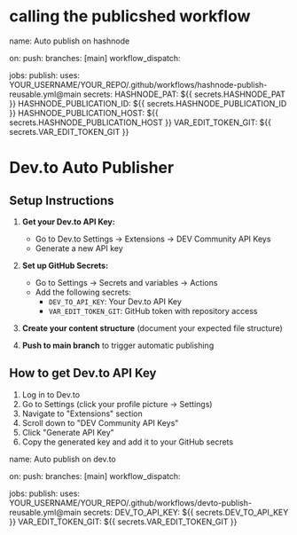 
# calling the publicshed workflow
name: Auto publish on hashnode

on:
  push:
    branches: [main]
  workflow_dispatch:

jobs:
  publish:
    uses: YOUR_USERNAME/YOUR_REPO/.github/workflows/hashnode-publish-reusable.yml@main
    secrets:
      HASHNODE_PAT: ${{ secrets.HASHNODE_PAT }}
      HASHNODE_PUBLICATION_ID: ${{ secrets.HASHNODE_PUBLICATION_ID }}
      HASHNODE_PUBLICATION_HOST: ${{ secrets.HASHNODE_PUBLICATION_HOST }}
      VAR_EDIT_TOKEN_GIT: ${{ secrets.VAR_EDIT_TOKEN_GIT }}

# Dev.to Auto Publisher

## Setup Instructions

1. **Get your Dev.to API Key:**
   - Go to Dev.to Settings → Extensions → DEV Community API Keys
   - Generate a new API key

2. **Set up GitHub Secrets:**
   - Go to Settings → Secrets and variables → Actions
   - Add the following secrets:
     - `DEV_TO_API_KEY`: Your Dev.to API Key
     - `VAR_EDIT_TOKEN_GIT`: GitHub token with repository access

3. **Create your content structure** (document your expected file structure)

4. **Push to main branch** to trigger automatic publishing

## How to get Dev.to API Key

1. Log in to Dev.to
2. Go to Settings (click your profile picture → Settings)
3. Navigate to "Extensions" section
4. Scroll down to "DEV Community API Keys"
5. Click "Generate API Key"
6. Copy the generated key and add it to your GitHub secrets

name: Auto publish on dev.to

on:
  push:
    branches: [main]
  workflow_dispatch:

jobs:
  publish:
    uses: YOUR_USERNAME/YOUR_REPO/.github/workflows/devto-publish-reusable.yml@main
    secrets:
      DEV_TO_API_KEY: ${{ secrets.DEV_TO_API_KEY }}
      VAR_EDIT_TOKEN_GIT: ${{ secrets.VAR_EDIT_TOKEN_GIT }}

